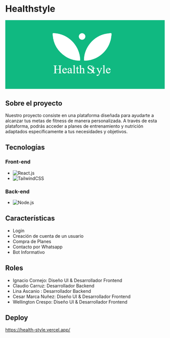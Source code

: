 # Healthstyle
![imagen del Proyecto](/public/readmeImg.PNG)
## Sobre el proyecto

Nuestro proyecto consiste en una plataforma diseñada para ayudarte a alcanzar tus metas de fitness de manera personalizada. A través de esta plataforma, podrás acceder a planes de entrenamiento y nutrición adaptados específicamente a tus necesidades y objetivos.

## Tecnologías

### Front-end

- ![React.js][react.js]
- ![TailwindCSS][TailwindCSS]

### Back-end

- ![Node.js][Node.js]


## Características

- Login
- Creación de cuenta de un usuario
- Compra de Planes
- Contacto por Whatsapp
- Bot Informativo

## Roles
- Ignacio Cornejo: Diseño UI & Desarrollador Frontend
- Claudio Carruz: Desarrollador Backend
- Lina Ascanio : Desarrollador Backend
- Cesar Marca Nuñez: Diseño UI & Desarrollador Frontend
- Wellington Crespo: Diseño UI & Desarrollador Frontend

## Deploy
https://health-style.vercel.app/

[react.js]: https://img.shields.io/badge/react.js-61DAFB?style=for-the-badge&logo=react&logoColor=white
[TailwindCSS]: https://img.shields.io/badge/tailwindcss-06B6D4?style=for-the-badge&logo=tailwindcss&logoColor=white
[Node.js]: https://img.shields.io/badge/Node.js-43853D?style=for-the-badge&logo=node.js&logoColor=white
